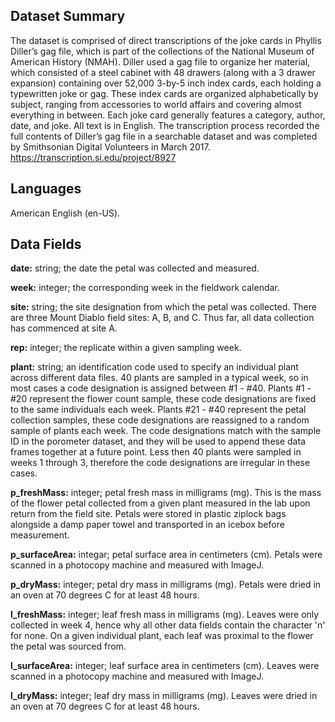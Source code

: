 ## Dataset Summary 

The dataset is comprised of direct transcriptions of the joke cards in Phyllis Diller’s gag file, which is part of the collections of the National Museum of American History (NMAH). Diller used a gag file to organize her material, which consisted of a steel cabinet with 48 drawers (along with a 3 drawer expansion) containing over 52,000 3-by-5 inch index cards, each holding a typewritten joke or gag. These index cards are organized alphabetically by subject, ranging from accessories to world affairs and covering almost everything in between. 
Each joke card generally features a category, author, date, and joke. All text is in English. The transcription process recorded the full contents of Diller’s gag file in a searchable dataset and was completed by Smithsonian Digital Volunteers in March 2017. 
https://transcription.si.edu/project/8927 

## Languages 

American English (en-US). 

## Data Fields 

**date:** string; the date the petal was collected and measured.

**week:** integer; the corresponding week in the fieldwork calendar.

**site:** string; the site designation from which the petal was collected. There are three Mount Diablo field sites: A, B, and C. Thus far, all data collection has commenced at site A.

**rep:** integer; the replicate within a given sampling week.

**plant:** string; an identification code used to specify an individual plant across different data files. 40 plants are sampled in a typical week, so in most cases a code designation is assigned between #1 - #40. Plants #1 - #20 represent the flower count sample, these code designations are fixed to the same individuals each week. Plants #21 - #40 represent the petal collection samples, these code designations are reassigned to a random sample of plants each week. The code designations match with the sample ID in the porometer dataset, and they will be used to append these data frames together at a future point. Less then 40 plants were sampled in weeks 1 through 3, therefore the code designations are irregular in these cases.

**p_freshMass:** integer; petal fresh mass in milligrams (mg). This is the mass of the flower petal collected from a given plant measured in the lab upon return from the field site. Petals were stored in plastic ziplock bags alongside a damp paper towel and transported in an icebox before measurement.

**p_surfaceArea:** integar; petal surface area in centimeters (cm). Petals were scanned in a photocopy machine and measured with ImageJ.

**p_dryMass:** integer; petal dry mass in milligrams (mg). Petals were dried in an oven at 70 degrees C for at least 48 hours.

**l_freshMass:** integer; leaf fresh mass in milligrams (mg). Leaves were only collected in week 4, hence why all other data fields contain the character 'n' for none. On a given individual plant, each leaf was proximal to the flower the petal was sourced from.

**l_surfaceArea:** integer; leaf surface area in centimeters (cm). Leaves were scanned in a photocopy machine and measured with ImageJ.

**l_dryMass:** integer; leaf dry mass in milligrams (mg). Leaves were dried in an oven at 70 degrees C for at least 48 hours.
